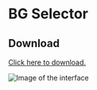 # BG Selector
## Download
[Click here to download.](https://github.com/FLeXyo/bg-selector/releases/download/1.1/FLeX_BG_Selector.zip)

![Image of the interface](https://i.imgur.com/zRO1JgM.png)
